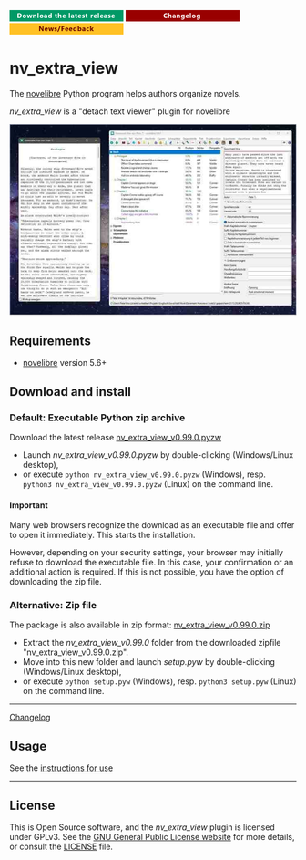 [![Download the latest release](docs/img/download-button.png)](https://github.com/peter88213/nv_extra_view/raw/main/dist/nv_extra_view_v0.99.0.pyzw)
[![Changelog](docs/img/changelog-button.png)](docs/changelog.md)
[![News/Feedback](docs/img/news-button.png)](https://github.com/peter88213/novelibre/discussions)


# nv_extra_view

The [novelibre](https://github.com/peter88213/novelibre/) Python program helps authors organize novels.  

*nv_extra_view* is a "detach text viewer" plugin for novelibre

![Screenshot](docs/Screenshots/screen01.jpg)


## Requirements

- [novelibre](https://github.com/peter88213/novelibre/) version 5.6+

## Download and install

### Default: Executable Python zip archive

Download the latest release [nv_extra_view_v0.99.0.pyzw](https://github.com/peter88213/nv_extra_view/raw/main/dist/nv_extra_view_v0.99.0.pyzw)

- Launch *nv_extra_view_v0.99.0.pyzw* by double-clicking (Windows/Linux desktop),
- or execute `python nv_extra_view_v0.99.0.pyzw` (Windows), resp. `python3 nv_extra_view_v0.99.0.pyzw` (Linux) on the command line.

#### Important

Many web browsers recognize the download as an executable file and offer to open it immediately. 
This starts the installation.

However, depending on your security settings, your browser may 
initially  refuse  to download the executable file. 
In this case, your confirmation or an additional action is required. 
If this is not possible, you have the option of downloading 
the zip file. 


### Alternative: Zip file

The package is also available in zip format: [nv_extra_view_v0.99.0.zip](https://github.com/peter88213/nv_extra_view/raw/main/dist/nv_extra_view_v0.99.0.zip)

- Extract the *nv_extra_view_v0.99.0* folder from the downloaded zipfile "nv_extra_view_v0.99.0.zip".
- Move into this new folder and launch *setup.pyw* by double-clicking (Windows/Linux desktop), 
- or execute `python setup.pyw` (Windows), resp. `python3 setup.pyw` (Linux) on the command line.

---

[Changelog](docs/changelog.md)

## Usage

See the [instructions for use](docs/usage.md)

---

## License

This is Open Source software, and the *nv_extra_view* plugin is licensed under GPLv3. See the
[GNU General Public License website](https://www.gnu.org/licenses/gpl-3.0.en.html) for more
details, or consult the [LICENSE](https://github.com/peter88213/nv_extra_view/blob/main/LICENSE) file.
